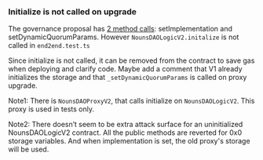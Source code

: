 ### Initialize is not called on upgrade

The governance proposal has [2 method calls](https://github.com/code-423n4/2022-08-nounsdao/blob/main/test/governance/NounsDAO/V2/end2end.test.ts/#L194): setImplementation and setDynamicQuorumParams. However `NounsDAOLogicV2.initalize` is not called in `end2end.test.ts`

Since initialize is not called, it can be removed from the contract to save gas when deploying and clarify code. Maybe add a comment that V1 already initializes the storage and that `_setDynamicQuorumParams` is called on proxy upgrade.

Note1: There is `NounsDAOProxyV2`, that calls initialize on `NounsDAOLogicV2`. This proxy is used in tests only.

Note2: There doesn’t seem to be extra attack surface for an uninitialized NounsDAOLogicV2 contract. All the public methods are reverted for 0x0 storage variables. And when implementation is set, the old proxy's storage will be used.
